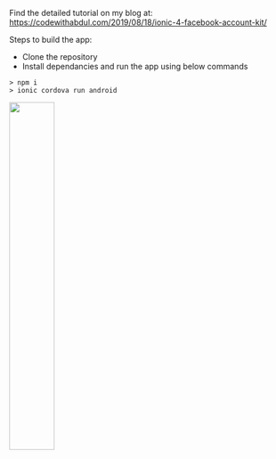 Find the detailed tutorial on my blog at:
https://codewithabdul.com/2019/08/18/ionic-4-facebook-account-kit/

Steps to build the app:
* Clone the repository
* Install dependancies and run the app using below commands
```shell  
> npm i
> ionic cordova run android
```
<img src="https://github.com/abdulahad-07/authWithAccountKit/blob/master/authWithAccountKit.gif" width="40%" height="40%">
